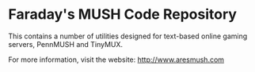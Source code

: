 Faraday's MUSH Code Repository
================================

This contains a number of utilities designed for text-based online gaming servers, PennMUSH and TinyMUX.

For more information, visit the website:  http://www.aresmush.com

